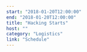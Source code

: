 ```yaml
---
start: "2018-01-20T12:00:00"
end: "2018-01-20T12:00:00"
title: "Hacking Starts"
host: ""
category: "Logistics"
link: "Schedule"
---
```

